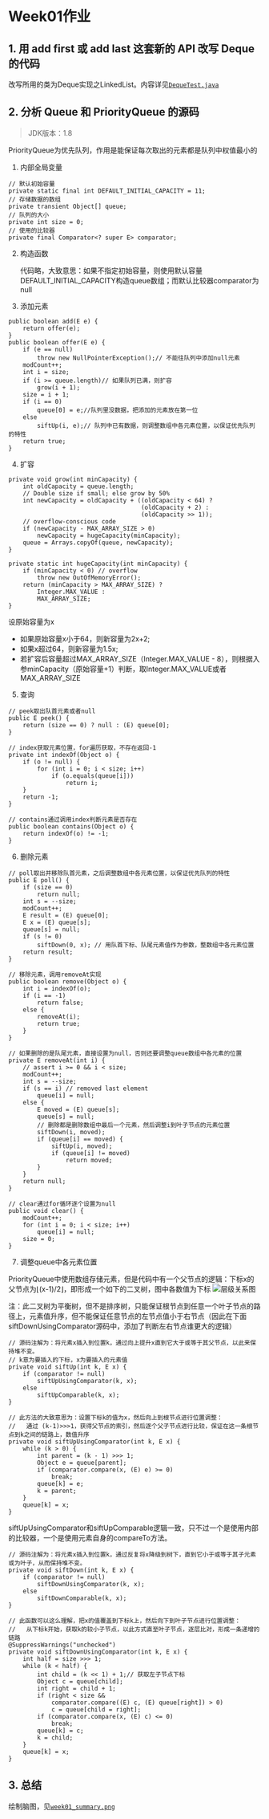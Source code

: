 # Week01作业
## 1. 用 add first 或 add last 这套新的 API 改写 Deque 的代码
改写所用的类为Deque实现之LinkedList。内容详见[`DequeTest.java`](https://github.com/lzk1012/algorithm009-class01/blob/master/Week_01/DequeTest.java)
## 2. 分析 Queue 和 PriorityQueue 的源码
> JDK版本：1.8


PriorityQueue为优先队列，作用是能保证每次取出的元素都是队列中权值最小的
1. 内部全局变量

```
// 默认初始容量
private static final int DEFAULT_INITIAL_CAPACITY = 11;
// 存储数据的数组
private transient Object[] queue;
// 队列的大小
private int size = 0;
// 使用的比较器
private final Comparator<? super E> comparator;
```
2. 构造函数
    
    代码略，大致意思：如果不指定初始容量，则使用默认容量DEFAULT_INITIAL_CAPACITY构造queue数组；而默认比较器comparator为null
3. 添加元素

```
public boolean add(E e) {
    return offer(e);
}
public boolean offer(E e) {
    if (e == null)
        throw new NullPointerException();// 不能往队列中添加null元素
    modCount++;
    int i = size;
    if (i >= queue.length)// 如果队列已满，则扩容
        grow(i + 1);
    size = i + 1;
    if (i == 0)
        queue[0] = e;//队列里没数据，把添加的元素放在第一位
    else
        siftUp(i, e);// 队列中已有数据，则调整数组中各元素位置，以保证优先队列的特性
    return true;
}
```
4. 扩容
```
private void grow(int minCapacity) {
    int oldCapacity = queue.length;
    // Double size if small; else grow by 50%
    int newCapacity = oldCapacity + ((oldCapacity < 64) ?
                                     (oldCapacity + 2) :
                                     (oldCapacity >> 1));
    // overflow-conscious code
    if (newCapacity - MAX_ARRAY_SIZE > 0)
        newCapacity = hugeCapacity(minCapacity);
    queue = Arrays.copyOf(queue, newCapacity);
}

private static int hugeCapacity(int minCapacity) {
    if (minCapacity < 0) // overflow
        throw new OutOfMemoryError();
    return (minCapacity > MAX_ARRAY_SIZE) ?
        Integer.MAX_VALUE :
        MAX_ARRAY_SIZE;
}
```
设原始容量为x
- 如果原始容量x小于64，则新容量为2x+2;
- 如果x超过64，则新容量为1.5x;
- 若扩容后容量超过MAX_ARRAY_SIZE（Integer.MAX_VALUE - 8），则根据入参minCapacity（原始容量+1）判断，取Integer.MAX_VALUE或者MAX_ARRAY_SIZE

5. 查询
```
// peek取出队首元素或者null
public E peek() {
    return (size == 0) ? null : (E) queue[0];
}

// index获取元素位置，for遍历获取，不存在返回-1
private int indexOf(Object o) {
    if (o != null) {
        for (int i = 0; i < size; i++)
            if (o.equals(queue[i]))
                return i;
    }
    return -1;
}

// contains通过调用index判断元素是否存在
public boolean contains(Object o) {
    return indexOf(o) != -1;
}
```
6. 删除元素
```
// poll取出并移除队首元素，之后调整数组中各元素位置，以保证优先队列的特性
public E poll() {
    if (size == 0)
        return null;
    int s = --size;
    modCount++;
    E result = (E) queue[0];
    E x = (E) queue[s];
    queue[s] = null;
    if (s != 0)
        siftDown(0, x); // 用队首下标、队尾元素值作为参数，整数组中各元素位置
    return result;
}

// 移除元素，调用removeAt实现
public boolean remove(Object o) {
    int i = indexOf(o);
    if (i == -1)
        return false;
    else {
        removeAt(i);
        return true;
    }
}

// 如果删除的是队尾元素，直接设置为null，否则还要调整queue数组中各元素的位置
private E removeAt(int i) {
    // assert i >= 0 && i < size;
    modCount++;
    int s = --size;
    if (s == i) // removed last element
        queue[i] = null;
    else {
        E moved = (E) queue[s];
        queue[s] = null;
        // 删除都是删除数组中最后一个元素，然后调整i到叶子节点的元素位置
        siftDown(i, moved);
        if (queue[i] == moved) {
            siftUp(i, moved);
            if (queue[i] != moved)
                return moved;
        }
    }
    return null;
}

// clear通过for循环逐个设置为null
public void clear() {
    modCount++;
    for (int i = 0; i < size; i++)
        queue[i] = null;
    size = 0;
}
```

7. 调整queue中各元素位置

  PriorityQueue中使用数组存储元素，但是代码中有一个父节点的逻辑：下标x的父节点为⌊(x-1)/2⌋，即形成一个如下的二叉树，图中各数值为下标
![层级关系图](https://github.com/lzk1012/algorithm009-class01/blob/master/Week_01/PriorityQueue.png)

注：此二叉树为平衡树，但不是排序树，只能保证根节点到任意一个叶子节点的路径上，元素值升序，但不能保证任意节点的左节点值小于右节点（因此在下面siftDownUsingComparator源码中，添加了判断左右节点谁更大的逻辑）
```
// 源码注解为：将元素x插入到位置k，通过向上提升x直到它大于或等于其父节点，以此来保持堆不变。
// k意为要插入的下标，x为要插入的元素值
private void siftUp(int k, E x) {
    if (comparator != null)
        siftUpUsingComparator(k, x);
    else
        siftUpComparable(k, x);
}

// 此方法的大致意思为：设置下标k的值为x，然后向上到根节点进行位置调整：
//   通过 (k-1)>>>1，获得父节点的索引，然后逐个父子节点进行比较，保证在这一条根节点到k之间的链路上，数值升序
private void siftUpUsingComparator(int k, E x) {
    while (k > 0) {
        int parent = (k - 1) >>> 1;
        Object e = queue[parent];
        if (comparator.compare(x, (E) e) >= 0)
            break;
        queue[k] = e;
        k = parent;
    }
    queue[k] = x;
}
```
  siftUpUsingComparator和siftUpComparable逻辑一致，只不过一个是使用内部的比较器，一个是使用元素自身的compareTo方法。


```
// 源码注解为：将元素x插入到位置k，通过反复将x降级到树下，直到它小于或等于其子元素或为叶子，从而保持堆不变。
private void siftDown(int k, E x) {
    if (comparator != null)
        siftDownUsingComparator(k, x);
    else
        siftDownComparable(k, x);
}

// 此函数可以这么理解，把x的值覆盖到下标k上，然后向下到叶子节点进行位置调整：
//   从下标k开始，获取k的较小子节点，以此方式直至叶子节点，逐层比对，形成一条递增的链路
@SuppressWarnings("unchecked")
private void siftDownUsingComparator(int k, E x) {
    int half = size >>> 1;
    while (k < half) {
        int child = (k << 1) + 1;// 获取左子节点下标
        Object c = queue[child];
        int right = child + 1;
        if (right < size &&
            comparator.compare((E) c, (E) queue[right]) > 0)
            c = queue[child = right];
        if (comparator.compare(x, (E) c) <= 0)
            break;
        queue[k] = c;
        k = child;
    }
    queue[k] = x;
}
```

## 3. 总结
绘制脑图，见[`week01_summary.png`](https://github.com/lzk1012/algorithm009-class01/blob/master/Week_01/week01_summary.png)
